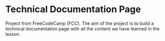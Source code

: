 # Technical Documentation Page
 Project from FreeCodeCamp (FCC). The aim of the project is to build a technical documentation page with all the content we have learned in the lesson.
